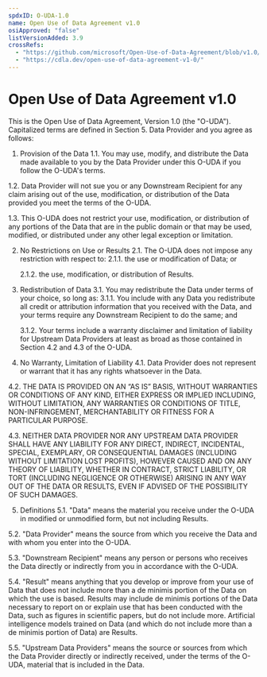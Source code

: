 ```yaml
---
spdxID: O-UDA-1.0
name: Open Use of Data Agreement v1.0
osiApproved: "false"
listVersionAdded: 3.9
crossRefs: 
  - "https://github.com/microsoft/Open-Use-of-Data-Agreement/blob/v1.0/O-UDA-1.0.md"
  - "https://cdla.dev/open-use-of-data-agreement-v1-0/"
---
```


# Open Use of Data Agreement v1.0

This is the Open Use of Data Agreement, Version 1.0 (the "O-UDA"). Capitalized terms are defined in Section 5. Data Provider and you agree as follows:

1. Provision of the Data
  1.1. You may use, modify, and distribute the Data made available to you by the Data Provider under this O-UDA if you follow the O-UDA's terms.

  1.2. Data Provider will not sue you or any Downstream Recipient for any claim arising out of the use, modification, or distribution of the Data provided you meet the terms of the O-UDA.

  1.3. This O-UDA does not restrict your use, modification, or distribution of any portions of the Data that are in the public domain or that may be used, modified, or distributed under any other legal exception or limitation.

2. No Restrictions on Use or Results
  2.1. The O-UDA does not impose any restriction with respect to:
    2.1.1. the use or modification of Data; or

    2.1.2. the use, modification, or distribution of Results.

3. Redistribution of Data
  3.1. You may redistribute the Data under terms of your choice, so long as:
    3.1.1. You include with any Data you redistribute all credit or attribution information that you received with the Data, and your terms require any Downstream Recipient to do the same; and

    3.1.2. Your terms include a warranty disclaimer and limitation of liability for Upstream Data Providers at least as broad as those contained in Section 4.2 and 4.3 of the O-UDA.

4. No Warranty, Limitation of Liability
  4.1. Data Provider does not represent or warrant that it has any rights whatsoever in the Data.

  4.2. THE DATA IS PROVIDED ON AN “AS IS” BASIS, WITHOUT WARRANTIES OR CONDITIONS OF ANY KIND, EITHER EXPRESS OR IMPLIED INCLUDING, WITHOUT LIMITATION, ANY WARRANTIES OR CONDITIONS OF TITLE, NON-INFRINGEMENT, MERCHANTABILITY OR FITNESS FOR A PARTICULAR PURPOSE.

  4.3. NEITHER DATA PROVIDER NOR ANY UPSTREAM DATA PROVIDER SHALL HAVE ANY LIABILITY FOR ANY DIRECT, INDIRECT, INCIDENTAL, SPECIAL, EXEMPLARY, OR CONSEQUENTIAL DAMAGES (INCLUDING WITHOUT LIMITATION LOST PROFITS), HOWEVER CAUSED AND ON ANY THEORY OF LIABILITY, WHETHER IN CONTRACT, STRICT LIABILITY, OR TORT (INCLUDING NEGLIGENCE OR OTHERWISE) ARISING IN ANY WAY OUT OF THE DATA OR RESULTS, EVEN IF ADVISED OF THE POSSIBILITY OF SUCH DAMAGES.

5. Definitions
  5.1. "Data" means the material you receive under the O-UDA in modified or unmodified form, but not including Results.

  5.2. "Data Provider" means the source from which you receive the Data and with whom you enter into the O-UDA.

  5.3. "Downstream Recipient" means any person or persons who receives the Data directly or indirectly from you in accordance with the O-UDA.

  5.4. "Result" means anything that you develop or improve from your use of Data that does not include more than a de minimis portion of the Data on which the use is based. Results may include de minimis portions of the Data necessary to report on or explain use that has been conducted with the Data, such as figures in scientific papers, but do not include more. Artificial intelligence models trained on Data (and which do not include more than a de minimis portion of Data) are Results.

  5.5. "Upstream Data Providers" means the source or sources from which the Data Provider directly or indirectly received, under the terms of the O-UDA, material that is included in the Data.
